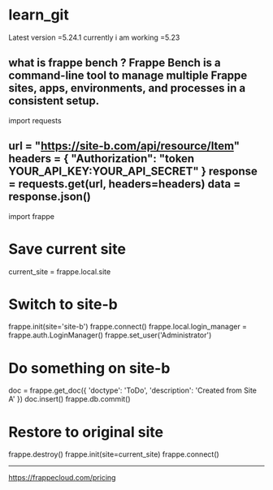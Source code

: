 # learn_git
Latest version =5.24.1
currently i am working =5.23

what is frappe bench ?
Frappe Bench is a command-line tool to manage multiple Frappe sites, apps, environments, and processes in a consistent setup.
----------------------------------------------------------------------------------------------------------------------------------------
import requests

url = "https://site-b.com/api/resource/Item"
headers = {
    "Authorization": "token YOUR_API_KEY:YOUR_API_SECRET"
}
response = requests.get(url, headers=headers)
data = response.json()
-------------------------------------------------------------------------------------------------------------------

import frappe

# Save current site
current_site = frappe.local.site

# Switch to site-b
frappe.init(site='site-b')
frappe.connect()
frappe.local.login_manager = frappe.auth.LoginManager()
frappe.set_user('Administrator')

# Do something on site-b
doc = frappe.get_doc({
    'doctype': 'ToDo',
    'description': 'Created from Site A'
})
doc.insert()
frappe.db.commit()

# Restore to original site
frappe.destroy()
frappe.init(site=current_site)
frappe.connect()

----------------------------------------------------------------------------------------------------
https://frappecloud.com/pricing
